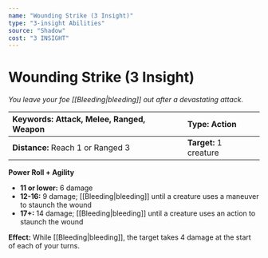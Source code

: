```yaml
---
name: "Wounding Strike (3 Insight)"
type: "3-insight Abilities"
source: "Shadow"
cost: "3 INSIGHT"
---
```


# Wounding Strike (3 Insight)

*You leave your foe [[Bleeding|bleeding]] out after a devastating attack.*

| **Keywords:** Attack, Melee, Ranged, Weapon | **Type:** Action |
| :-- | :-- |
| **Distance:** Reach 1 or Ranged 3 | **Target:** 1 creature |

**Power Roll + Agility**

- **11 or lower:** 6 damage
- **12-16:** 9 damage; [[Bleeding|bleeding]] until a creature uses a maneuver to staunch the wound
- **17+:** 14 damage; [[Bleeding|bleeding]] until a creature uses an action to staunch the wound

**Effect:** While [[Bleeding|bleeding]], the target takes 4 damage at the start of each of your turns.

